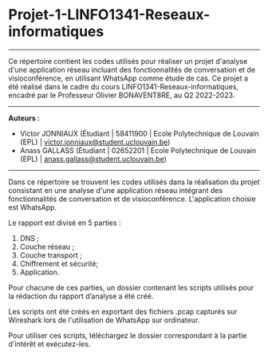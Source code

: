 # Projet-1-LINFO1341-Reseaux-informatiques
---

Ce répertoire contient les codes utilisés pour réaliser un projet d'analyse d'une application réseau incluant des fonctionnalités de conversation et de visioconférence, en utilisant WhatsApp comme étude de cas. Ce projet a été réalisé dans le cadre du cours LINFO1341-Reseaux-informatiques, encadré par le Professeur Olivier BONAVENT8RE, au Q2 2022-2023.

---

**Auteurs :**

- Victor JONNIAUX (Étudiant | 58411900 | Ecole Polytechnique de Louvain (EPL) | [victor.jonniaux@student.uclouvain.be](mailto:victor.jonniaux@student.uclouvain.be))
- Anass GALLASS (Étudiant | 02652201 | Ecole Polytechnique de Louvain (EPL) | [anass.gallass@student.uclouvain.be](mailto:anass.gallass@student.uclouvain.be))

---

Dans ce répertoire se trouvent les codes utilisés dans la réalisation du projet consistant en une analyse d'une application réseau intégrant des fonctionnalités de conversation et de visioconférence. L'application choisie est WhatsApp.

Le rapport est divisé en 5 parties : 

1. DNS ;
2. Couche réseau ;
3. Couche transport ;
4. Chiffrement et sécurité; 
5. Application.

Pour chacune de ces parties, un dossier contenant les scripts utilisés pour la rédaction du rapport d’analyse a été créé.

Les scripts ont été créés en exportant des fichiers .pcap capturés sur Wireshark lors de l'utilisation de WhatsApp sur ordinateur.

Pour utiliser ces scripts, téléchargez le dossier correspondant à la partie d'intérêt et exécutez-les.

